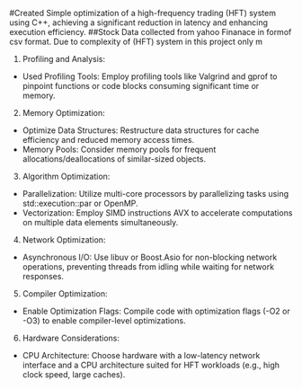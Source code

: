 #Created Simple optimization of a high-frequency trading (HFT) system using C++, achieving a significant reduction in latency and enhancing execution efficiency.
##Stock Data collected from yahoo Finanace in formof csv format. Due to complexity of (HFT) system in this project only m


1. Profiling and Analysis:

* Used Profiling Tools: Employ profiling tools like Valgrind and gprof to pinpoint functions or code blocks consuming significant time or memory.

2. Memory Optimization:
* Optimize Data Structures: Restructure data structures for cache efficiency and reduced memory access times.
* Memory Pools: Consider memory pools for frequent allocations/deallocations of similar-sized objects.
3. Algorithm Optimization:
* Parallelization: Utilize multi-core processors by parallelizing tasks using std::execution::par or OpenMP.
* Vectorization: Employ SIMD instructions AVX to accelerate computations on multiple data elements simultaneously.
4. Network Optimization:

* Asynchronous I/O: Use libuv or Boost.Asio for non-blocking network operations, preventing threads from idling while waiting for network responses.

5. Compiler Optimization:

* Enable Optimization Flags: Compile code with optimization flags (-O2 or -O3) to enable compiler-level optimizations.

6. Hardware Considerations:

* CPU Architecture: Choose hardware with a low-latency network interface and a CPU architecture suited for HFT workloads (e.g., high clock speed, large caches).
